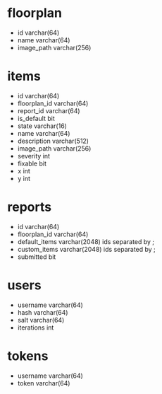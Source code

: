 # floorplan

- id varchar(64)
- name varchar(64)
- image_path varchar(256)

# items

- id varchar(64)
- floorplan_id varchar(64)
- report_id varchar(64)
- is_default bit
- state varchar(16)
- name varchar(64)
- description varchar(512)
- image_path varchar(256)
- severity int
- fixable bit
- x int
- y int

# reports

- id varchar(64)
- floorplan_id varchar(64)
- default_items varchar(2048)
    ids separated by ;
- custom_items varchar(2048)
    ids separated by ;
- submitted bit

# users

- username varchar(64)
- hash varchar(64)
- salt varchar(64)
- iterations int

# tokens

- username varchar(64)
- token varchar(64)